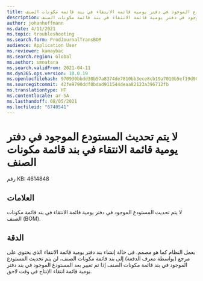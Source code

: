 ```yaml
---
title: لا يتم تحديث المستودع الموجود في دفتر يومية قائمة الانتقاء في بند قائمة مكونات الصنف.
description: لا يتم تحديث المستودع الموجود في دفتر يومية قائمة الانتقاء في بند قائمة مكونات الصنف (BOM).
author: johanhoffmann
ms.date: 4/11/2021
ms.topic: troubleshooting
ms.search.form: ProdJournalTransBOM
audience: Application User
ms.reviewer: kamaybac
ms.search.region: Global
ms.author: smnatara
ms.search.validFrom: 2021-04-11
ms.dyn365.ops.version: 10.0.19
ms.openlocfilehash: 970930bbdd30b57a8374de7810bb3ece8cb19a7010b5ef19d90bfc39d09f172b
ms.sourcegitcommit: 42fe9790ddf0bdad911544deaa82123a396712fb
ms.translationtype: HT
ms.contentlocale: ar-SA
ms.lasthandoff: 08/05/2021
ms.locfileid: "6740541"
---
```

# <a name="the-warehouse-in-the-picking-list-journal-isnt-updated-on-a-bom-line"></a>لا يتم تحديث المستودع الموجود في دفتر يومية قائمة الانتقاء في بند قائمة مكونات الصنف

رقم KB: 4614848

## <a name="symptoms"></a>العلامات

لا يتم تحديث المستودع الموجود في دفتر يومية قائمة الانتقاء في بند قائمة مكونات الصنف (BOM).

## <a name="resolution"></a>الدقة

يعمل النظام كما هو مصمم. في حالة إنشاء بند دفتر يومية قائمة الانتقاء الذي يحتوي على مرجع (بواسطة معرف الدفعة) إلى بند قائمة مكونات الصنف‬، لن يتم تحديث المستودع الموجود في بند قائمة مكونات الصنف‬ إذا تم تغيير بعد المستودع الموجود في بند دفتر يومية قائمة انتقاء الإنتاج في وقت لاحق.
